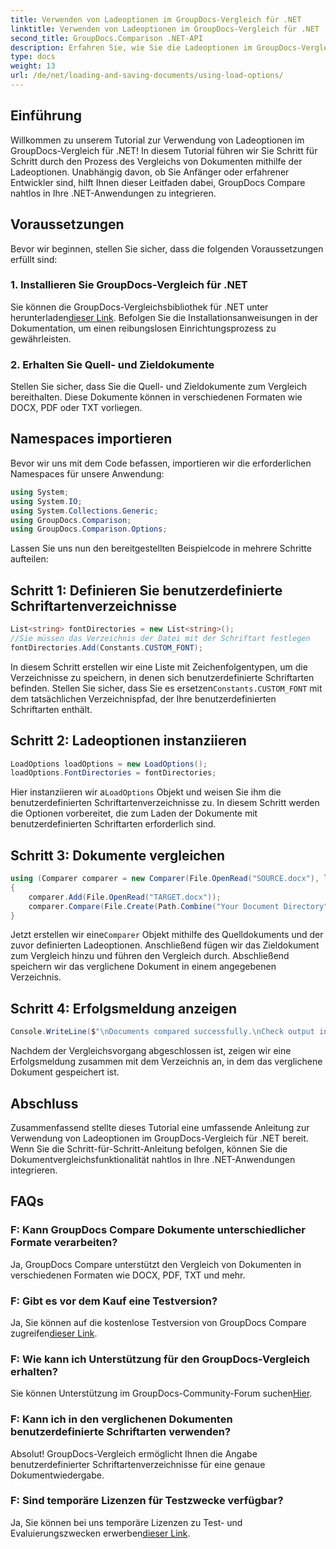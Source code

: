 ```yaml
---
title: Verwenden von Ladeoptionen im GroupDocs-Vergleich für .NET
linktitle: Verwenden von Ladeoptionen im GroupDocs-Vergleich für .NET
second_title: GroupDocs.Comparison .NET-API
description: Erfahren Sie, wie Sie die Ladeoptionen im GroupDocs-Vergleich für .NET verwenden, um Dokumente mit benutzerdefinierten Schriftarten nahtlos zu vergleichen.
type: docs
weight: 13
url: /de/net/loading-and-saving-documents/using-load-options/
---
```

## Einführung
Willkommen zu unserem Tutorial zur Verwendung von Ladeoptionen im GroupDocs-Vergleich für .NET! In diesem Tutorial führen wir Sie Schritt für Schritt durch den Prozess des Vergleichs von Dokumenten mithilfe der Ladeoptionen. Unabhängig davon, ob Sie Anfänger oder erfahrener Entwickler sind, hilft Ihnen dieser Leitfaden dabei, GroupDocs Compare nahtlos in Ihre .NET-Anwendungen zu integrieren.
## Voraussetzungen
Bevor wir beginnen, stellen Sie sicher, dass die folgenden Voraussetzungen erfüllt sind:
### 1. Installieren Sie GroupDocs-Vergleich für .NET
 Sie können die GroupDocs-Vergleichsbibliothek für .NET unter herunterladen[dieser Link](https://releases.groupdocs.com/comparison/net/). Befolgen Sie die Installationsanweisungen in der Dokumentation, um einen reibungslosen Einrichtungsprozess zu gewährleisten.
### 2. Erhalten Sie Quell- und Zieldokumente
Stellen Sie sicher, dass Sie die Quell- und Zieldokumente zum Vergleich bereithalten. Diese Dokumente können in verschiedenen Formaten wie DOCX, PDF oder TXT vorliegen.
## Namespaces importieren
Bevor wir uns mit dem Code befassen, importieren wir die erforderlichen Namespaces für unsere Anwendung:
```csharp
using System;
using System.IO;
using System.Collections.Generic;
using GroupDocs.Comparison;
using GroupDocs.Comparison.Options;
```
Lassen Sie uns nun den bereitgestellten Beispielcode in mehrere Schritte aufteilen:
## Schritt 1: Definieren Sie benutzerdefinierte Schriftartenverzeichnisse
```csharp
List<string> fontDirectories = new List<string>();
//Sie müssen das Verzeichnis der Datei mit der Schriftart festlegen
fontDirectories.Add(Constants.CUSTOM_FONT);
```
 In diesem Schritt erstellen wir eine Liste mit Zeichenfolgentypen, um die Verzeichnisse zu speichern, in denen sich benutzerdefinierte Schriftarten befinden. Stellen Sie sicher, dass Sie es ersetzen`Constants.CUSTOM_FONT` mit dem tatsächlichen Verzeichnispfad, der Ihre benutzerdefinierten Schriftarten enthält.
## Schritt 2: Ladeoptionen instanziieren
```csharp
LoadOptions loadOptions = new LoadOptions();
loadOptions.FontDirectories = fontDirectories;
```
 Hier instanziieren wir a`LoadOptions` Objekt und weisen Sie ihm die benutzerdefinierten Schriftartenverzeichnisse zu. In diesem Schritt werden die Optionen vorbereitet, die zum Laden der Dokumente mit benutzerdefinierten Schriftarten erforderlich sind.
## Schritt 3: Dokumente vergleichen
```csharp
using (Comparer comparer = new Comparer(File.OpenRead("SOURCE.docx"), loadOptions))
{
    comparer.Add(File.OpenRead("TARGET.docx"));
    comparer.Compare(File.Create(Path.Combine("Your Document Directory", "RESULT.docx")));
}
```
 Jetzt erstellen wir eine`Comparer` Objekt mithilfe des Quelldokuments und der zuvor definierten Ladeoptionen. Anschließend fügen wir das Zieldokument zum Vergleich hinzu und führen den Vergleich durch. Abschließend speichern wir das verglichene Dokument in einem angegebenen Verzeichnis.
## Schritt 4: Erfolgsmeldung anzeigen
```csharp
Console.WriteLine($"\nDocuments compared successfully.\nCheck output in {Directory.GetCurrentDirectory()}.");
```
Nachdem der Vergleichsvorgang abgeschlossen ist, zeigen wir eine Erfolgsmeldung zusammen mit dem Verzeichnis an, in dem das verglichene Dokument gespeichert ist.
## Abschluss
Zusammenfassend stellte dieses Tutorial eine umfassende Anleitung zur Verwendung von Ladeoptionen im GroupDocs-Vergleich für .NET bereit. Wenn Sie die Schritt-für-Schritt-Anleitung befolgen, können Sie die Dokumentvergleichsfunktionalität nahtlos in Ihre .NET-Anwendungen integrieren.
## FAQs
### F: Kann GroupDocs Compare Dokumente unterschiedlicher Formate verarbeiten?
Ja, GroupDocs Compare unterstützt den Vergleich von Dokumenten in verschiedenen Formaten wie DOCX, PDF, TXT und mehr.
### F: Gibt es vor dem Kauf eine Testversion?
 Ja, Sie können auf die kostenlose Testversion von GroupDocs Compare zugreifen[dieser Link](https://releases.groupdocs.com/).
### F: Wie kann ich Unterstützung für den GroupDocs-Vergleich erhalten?
 Sie können Unterstützung im GroupDocs-Community-Forum suchen[Hier](https://forum.groupdocs.com/c/comparison/12).
### F: Kann ich in den verglichenen Dokumenten benutzerdefinierte Schriftarten verwenden?
Absolut! GroupDocs-Vergleich ermöglicht Ihnen die Angabe benutzerdefinierter Schriftartenverzeichnisse für eine genaue Dokumentwiedergabe.
### F: Sind temporäre Lizenzen für Testzwecke verfügbar?
Ja, Sie können bei uns temporäre Lizenzen zu Test- und Evaluierungszwecken erwerben[dieser Link](https://purchase.groupdocs.com/temporary-license/).